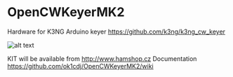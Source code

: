 # OpenCWKeyerMK2

Hardware for K3NG Arduino keyer https://github.com/k3ng/k3ng_cw_keyer

![alt text](https://github.com/ok1cdj/OpenCWKeyerMK2/raw/master/OpenCWKeyerMK2-1.jpg)

KIT will be available from http://www.hamshop.cz
Documentation https://github.com/ok1cdj/OpenCWKeyerMK2/wiki



